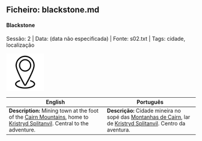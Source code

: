 ## Ficheiro: blackstone.md

#### Blackstone

Sessão: 2 | Data: (data não especificada) | Fonte: s02.txt | Tags: cidade, localização

![Blackstone](docs/dm/-/locations/blank.png)

| English | Português |
|---------|-----------|
| **Description:** Mining town at the foot of the [Cairn Mountains](cairn_mountains.md), home to [Kristryd Splitanvil](kristryd_splitanvil.md). Central to the adventure. | **Descrição:** Cidade mineira no sopé das [Montanhas de Cairn](cairn_mountains.md), lar de [Kristryd Splitanvil](kristryd_splitanvil.md). Centro da aventura. |



















